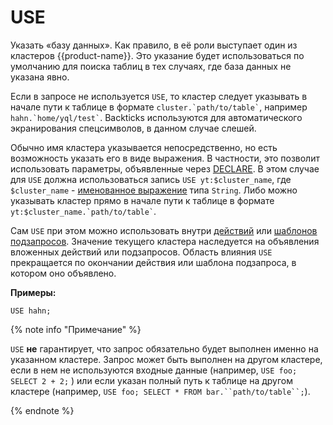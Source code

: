 # USE

Указать «базу данных». Как правило, в её роли выступает один из кластеров {{product-name}}. Это указание будет использоваться по умолчанию для поиска таблиц в тех случаях, где база данных не указана явно.

Если в запросе не используется `USE`, то кластер следует указывать в начале пути к таблице в формате ``` cluster.`path/to/table` ```, например ``` hahn.`home/yql/test` ```. Backticks используются для автоматического экранирования спецсимволов, в данном случае слешей.

Обычно имя кластера указывается непосредственно, но есть возможность указать его в виде выражения. В частности, это позволит использовать параметры, объявленные через [DECLARE](declare.md).
В этом случае для `USE` должна использоваться запись ```USE yt:$cluster_name```, где `$cluster_name` - [именованное выражение](expressions.md#named-nodes) типа `String`.
Либо можно указывать кластер прямо в начале пути к таблице в формате ``` yt:$cluster_name.`path/to/table` ```.

Сам `USE` при этом можно использовать внутри [действий](action.md)  или [шаблонов подзапросов](subquery.md). Значение текущего кластера наследуется на объявления вложенных действий  или подзапросов. Область влияния `USE` прекращается по окончании действия  или шаблона подзапроса, в котором оно объявлено.

**Примеры:**

``` yql
USE hahn;
```

{% note info "Примечание" %}

`USE` **не** гарантирует, что запрос обязательно будет выполнен именно на указанном кластере. Запрос может быть выполнен на другом кластере, если в нем не используются входные данные (например, `USE foo; SELECT 2 + 2;` ) или если указан полный путь к таблице на другом кластере (например, `USE foo; SELECT * FROM bar.``path/to/table``;`).

{% endnote %}

